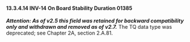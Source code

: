 #### 13.3.4.14 INV-14 On Board Stability Duration 01385

**_Attention: As of v2.5 this field was retained for backward compatibility only and withdrawn and removed as of v2.7._** The TQ data type was deprecated; see Chapter 2A, section 2.A.81.
